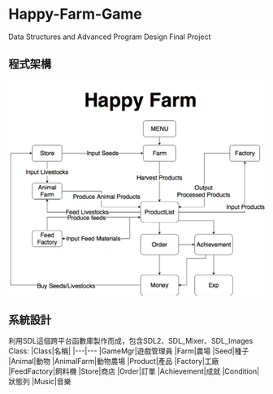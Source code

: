 # Happy-Farm-Game
Data Structures and Advanced Program Design Final Project

## 程式架構
![](https://github.com/1997YJ/Happy-Farm-Game/blob/master/img/frame.png)

## 系統設計
利用SDL這個跨平台函數庫製作而成，包含SDL2、SDL_Mixer、SDL_Images 
Class:
|Class|名稱|
|---|---
|GameMgr|遊戲管理員
|Farm|農場
|Seed|種子
|Animal|動物
|AnimalFarm|動物農場
|Product|產品
|Factory|工廠
|FeedFactory|飼料機
|Store|商店
|Order|訂單
|Achievement|成就
|Condition|狀態列
|Music|音樂
